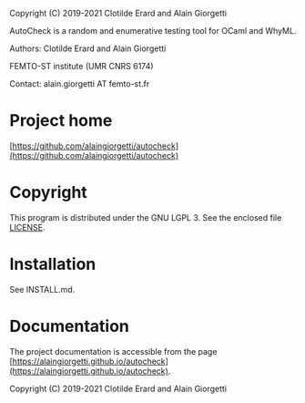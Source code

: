 Copyright (C) 2019-2021 Clotilde Erard and Alain Giorgetti

AutoCheck is a random and enumerative testing tool for OCaml and WhyML.

Authors: Clotilde Erard and Alain Giorgetti

FEMTO-ST institute (UMR CNRS 6174)

Contact: alain.giorgetti AT femto-st.fr

Project home
============

[https://github.com/alaingiorgetti/autocheck](https://github.com/alaingiorgetti/autocheck)

Copyright
=========

This program is distributed under the GNU LGPL 3. See the enclosed file [LICENSE](./LICENSE).

Installation
============

See INSTALL.md.

Documentation
=============

The project documentation is accessible from the page [https://alaingiorgetti.github.io/autocheck](https://alaingiorgetti.github.io/autocheck).

Copyright (C) 2019-2021 Clotilde Erard and Alain Giorgetti